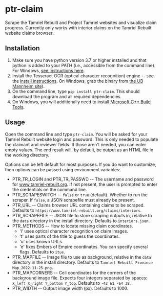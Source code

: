 # ptr-claim

Scrape the Tamriel Rebuilt and Project Tamriel websites and visualize claim progress.
Currently only works with interior claims on the Tamriel Rebuilt website claims browser.

## Installation

1. Make sure you have python version 3.7 or higher installed and that python is
   added to your PATH (i.e., accessible from the command line). For Windows,
   [see instructions here](https://datatofish.com/add-python-to-windows-path/).
2. Install the Tesseract OCR (optical character recognition) engine -- see the
   [install instructions](https://tesseract-ocr.github.io/tessdoc/Installation.html).
   On Windows, grab the binary from
   [the UB Mannheim site](https://github.com/UB-Mannheim/tesseract/wiki#tesseract-installer-for-windows)).
3. On the command line, type `pip install ptr-claim`. This should download the program
   and all required dependencies.
4. On Windows, you will additionally need to install
   [Microsoft C++ Build Tools](https://visualstudio.microsoft.com/visual-cpp-build-tools/).

## Usage

Open the command line and type `ptr-claim`. You will be asked for your Tamriel Rebuilt
website login and password. This is only needed to populate the claimant and reviewer
fields. If those aren't needed, you can enter empty values. The end result will, by
default, be output as an HTML file in the working directory.

Options can be left default for most purposes. If you do want to customize, then options can be passed using environment variables:
- PTR_TR_LOGIN and PTR_TR_PASSWD -- The username and password for
  www.tamriel-rebuilt.org. If not present, the user is prompted to enter the 
  credentials on the command line.
- PTR_SCRAPESWITCH -- `false` or `true` (default). Whether to run the scraper. If
  `false`, a JSON scrapefile must already be present.
- PTR_URL -- Claims browser URL containing claims to be scraped. Defaults to 
  `https://www.tamriel-rebuilt.org/claims/interiors`.
- PTR_SCRAPEFILE -- JSON file to store scraping outputs in, relative to the `data`
   directory in the install directory. Defaults to `interiors.json`.
- PTR_METHODS -- How to locate missing claim coordinates.
  - 'i' uses optical character recognition on claim images.
  - 't' uses parts of the title to guess the coordinates.
  - 'u' uses known URLs. 
  - 'e' fixes Embers of Empire coordinates.
  You can specify several flags. Defaults to `itue`.
- PTR_MAPFILE -- Image file to use as background, relative in the `data` directory
  in the install directory. Defaults to `Tamriel Rebuilt Province Map_2022-11-25.png`.
- PTR_MAPCORNERS -- Cell coordinates for the corners of the background image file.
  Expects four integers separated by spaces: `X_left X_right Y_bottom Y_top`. Defaults
  to `-42 61 -64 38`.
- PTR_WIDTH -- Output image width (px). Defaults to 1000.